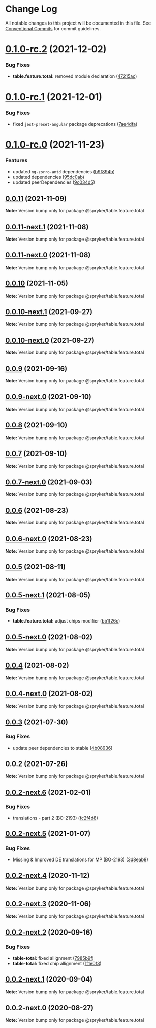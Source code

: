 # Change Log

All notable changes to this project will be documented in this file.
See [Conventional Commits](https://conventionalcommits.org) for commit guidelines.

# [0.1.0-rc.2](https://github.com/spryker/ui-components/compare/@spryker/table.feature.total@0.1.0-rc.1...@spryker/table.feature.total@0.1.0-rc.2) (2021-12-02)


### Bug Fixes

* **table.feature.total:** removed module declaration ([47215ac](https://github.com/spryker/ui-components/commit/47215acc5ff577dd4c544b63373d65e7aad468dc))





# [0.1.0-rc.1](https://github.com/spryker/ui-components/compare/@spryker/table.feature.total@0.1.0-rc.0...@spryker/table.feature.total@0.1.0-rc.1) (2021-12-01)


### Bug Fixes

* fixed `jest-preset-angular` package deprecations ([7ae4dfa](https://github.com/spryker/ui-components/commit/7ae4dfa3e60b243490e2ccc50db4f2ffee0b8ab9))





# [0.1.0-rc.0](https://github.com/spryker/ui-components/compare/@spryker/table.feature.total@0.0.10-next.1...@spryker/table.feature.total@0.1.0-rc.0) (2021-11-23)


### Features

* updated `ng-zorro-antd` dependencies ([b9f894b](https://github.com/spryker/ui-components/commit/b9f894b5c6dd3e469bc8e0f01e251bb29e20e92d))
* updated dependencies ([95dc0ab](https://github.com/spryker/ui-components/commit/95dc0ab04dd4612dc2476ed2b487aee7c7304497))
* updated peerDependencies ([9c034d5](https://github.com/spryker/ui-components/commit/9c034d5d972cbeb9fd90135dd901521b9877247e))





## [0.0.11](https://github.com/spryker/ui-components/compare/@spryker/table.feature.total@0.0.11-next.1...@spryker/table.feature.total@0.0.11) (2021-11-09)

**Note:** Version bump only for package @spryker/table.feature.total





## [0.0.11-next.1](https://github.com/spryker/ui-components/compare/@spryker/table.feature.total@0.0.10...@spryker/table.feature.total@0.0.11-next.1) (2021-11-08)

**Note:** Version bump only for package @spryker/table.feature.total





## [0.0.11-next.0](https://github.com/spryker/zed-gui/compare/@spryker/table.feature.total@0.0.10-next.1...@spryker/table.feature.total@0.0.11-next.0) (2021-11-08)

**Note:** Version bump only for package @spryker/table.feature.total





## [0.0.10](https://github.com/spryker/ui-components/compare/@spryker/table.feature.total@0.0.10-next.1...@spryker/table.feature.total@0.0.10) (2021-11-05)

**Note:** Version bump only for package @spryker/table.feature.total





## [0.0.10-next.1](https://github.com/spryker/ui-components/compare/@spryker/table.feature.total@0.0.9...@spryker/table.feature.total@0.0.10-next.1) (2021-09-27)

**Note:** Version bump only for package @spryker/table.feature.total





## [0.0.10-next.0](https://github.com/spryker/zed-gui/compare/@spryker/table.feature.total@0.0.6...@spryker/table.feature.total@0.0.10-next.0) (2021-09-27)

**Note:** Version bump only for package @spryker/table.feature.total





## [0.0.9](https://github.com/spryker/ui-components/compare/@spryker/table.feature.total@0.0.9-next.0...@spryker/table.feature.total@0.0.9) (2021-09-16)

**Note:** Version bump only for package @spryker/table.feature.total





## [0.0.9-next.0](https://github.com/spryker/ui-components/compare/@spryker/table.feature.total@0.0.8...@spryker/table.feature.total@0.0.9-next.0) (2021-09-10)

**Note:** Version bump only for package @spryker/table.feature.total





## [0.0.8](https://github.com/spryker/ui-components/compare/@spryker/table.feature.total@0.0.7-next.0...@spryker/table.feature.total@0.0.8) (2021-09-10)

**Note:** Version bump only for package @spryker/table.feature.total





## [0.0.7](https://github.com/spryker/ui-components/compare/@spryker/table.feature.total@0.0.7-next.0...@spryker/table.feature.total@0.0.7) (2021-09-10)

**Note:** Version bump only for package @spryker/table.feature.total





## [0.0.7-next.0](https://github.com/spryker/ui-components/compare/@spryker/table.feature.total@0.0.6...@spryker/table.feature.total@0.0.7-next.0) (2021-09-03)

**Note:** Version bump only for package @spryker/table.feature.total





## [0.0.6](https://github.com/spryker/ui-components/compare/@spryker/table.feature.total@0.0.6-next.0...@spryker/table.feature.total@0.0.6) (2021-08-23)

**Note:** Version bump only for package @spryker/table.feature.total





## [0.0.6-next.0](https://github.com/spryker/ui-components/compare/@spryker/table.feature.total@0.0.5...@spryker/table.feature.total@0.0.6-next.0) (2021-08-23)

**Note:** Version bump only for package @spryker/table.feature.total





## [0.0.5](https://github.com/spryker/ui-components/compare/@spryker/table.feature.total@0.0.5-next.1...@spryker/table.feature.total@0.0.5) (2021-08-11)

**Note:** Version bump only for package @spryker/table.feature.total





## [0.0.5-next.1](https://github.com/spryker/ui-components/compare/@spryker/table.feature.total@0.0.5-next.0...@spryker/table.feature.total@0.0.5-next.1) (2021-08-05)


### Bug Fixes

* **table.feature.total:** adjust chips modifier ([bb1f26c](https://github.com/spryker/ui-components/commit/bb1f26cb781d41c066a44ac95bbc7bae07fe5728))





## [0.0.5-next.0](https://github.com/spryker/ui-components/compare/@spryker/table.feature.total@0.0.4...@spryker/table.feature.total@0.0.5-next.0) (2021-08-02)

**Note:** Version bump only for package @spryker/table.feature.total





## [0.0.4](https://github.com/spryker/ui-components/compare/@spryker/table.feature.total@0.0.4-next.0...@spryker/table.feature.total@0.0.4) (2021-08-02)

**Note:** Version bump only for package @spryker/table.feature.total





## [0.0.4-next.0](https://github.com/spryker/ui-components/compare/@spryker/table.feature.total@0.0.3...@spryker/table.feature.total@0.0.4-next.0) (2021-08-02)

**Note:** Version bump only for package @spryker/table.feature.total





## [0.0.3](https://github.com/spryker/ui-components/compare/@spryker/table.feature.total@0.0.2...@spryker/table.feature.total@0.0.3) (2021-07-30)


### Bug Fixes

* update peer dependencies to stable ([4b08936](https://github.com/spryker/ui-components/commit/4b0893691360cf4bd66935aed24873266c98c4e4))





## 0.0.2 (2021-07-26)

**Note:** Version bump only for package @spryker/table.feature.total





## [0.0.2-next.6](https://github.com/spryker/ui-components/compare/@spryker/table.feature.total@0.0.2-next.5...@spryker/table.feature.total@0.0.2-next.6) (2021-02-01)


### Bug Fixes

* translations - part 2 (BO-2193) ([fc2f4d8](https://github.com/spryker/ui-components/commit/fc2f4d82bca5cc594de7a088578855da8bd33188))





## [0.0.2-next.5](https://github.com/spryker/ui-components/compare/@spryker/table.feature.total@0.0.2-next.4...@spryker/table.feature.total@0.0.2-next.5) (2021-01-07)


### Bug Fixes

* Missing & Improved DE translations for MP (BO-2193) ([3d8eab8](https://github.com/spryker/ui-components/commit/3d8eab8f802f8264e38677ef213af60ec77f13bb))





## [0.0.2-next.4](https://github.com/spryker/ui-components/compare/@spryker/table.feature.total@0.0.2-next.3...@spryker/table.feature.total@0.0.2-next.4) (2020-11-12)

**Note:** Version bump only for package @spryker/table.feature.total





## [0.0.2-next.3](https://github.com/spryker/ui-components/compare/@spryker/table.feature.total@0.0.2-next.2...@spryker/table.feature.total@0.0.2-next.3) (2020-11-06)

**Note:** Version bump only for package @spryker/table.feature.total





## [0.0.2-next.2](https://github.com/spryker/ui-components/compare/@spryker/table.feature.total@0.0.2-next.1...@spryker/table.feature.total@0.0.2-next.2) (2020-09-16)


### Bug Fixes

* **table-total:** fixed allignment ([7985b9f](https://github.com/spryker/ui-components/commit/7985b9f63a51ebc10395b1d641bdd9d11c3f7271))
* **table-total:** fixed chip allignment ([1f1e0f3](https://github.com/spryker/ui-components/commit/1f1e0f3ed4cc9f152ebf9f9455a70682cd0ad237))





## [0.0.2-next.1](https://github.com/spryker/ui-components/compare/@spryker/table.feature.total@0.0.2-next.0...@spryker/table.feature.total@0.0.2-next.1) (2020-09-04)

**Note:** Version bump only for package @spryker/table.feature.total





## 0.0.2-next.0 (2020-08-27)

**Note:** Version bump only for package @spryker/table.feature.total
